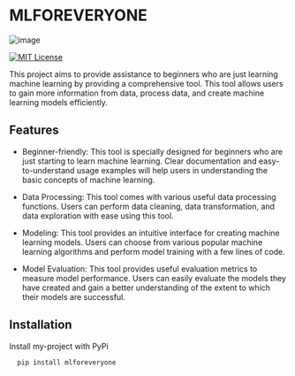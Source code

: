 
# MLFOREVERYONE

![image](https://github.com/srikresna/mlforeveryone/assets/28501206/ddbc5601-4aa5-4e45-9f71-30050c486ddc)


[![MIT License](https://img.shields.io/badge/License-MIT-green.svg)](https://choosealicense.com/licenses/mit/)

This project aims to provide assistance to beginners who are just learning machine learning by providing a comprehensive tool. This tool allows users to gain more information from data, process data, and create machine learning models efficiently.


## Features

* Beginner-friendly: This tool is specially designed for beginners who are just starting to learn machine learning. Clear documentation and easy-to-understand usage examples will help users in understanding the basic concepts of machine learning.

* Data Processing: This tool comes with various useful data processing functions. Users can perform data cleaning, data transformation, and data exploration with ease using this tool.

* Modeling: This tool provides an intuitive interface for creating machine learning models. Users can choose from various popular machine learning algorithms and perform model training with a few lines of code.

* Model Evaluation: This tool provides useful evaluation metrics to measure model performance. Users can easily evaluate the models they have created and gain a better understanding of the extent to which their models are successful.


## Installation

Install my-project with PyPi

```bash
  pip install mlforeveryone
```
    
